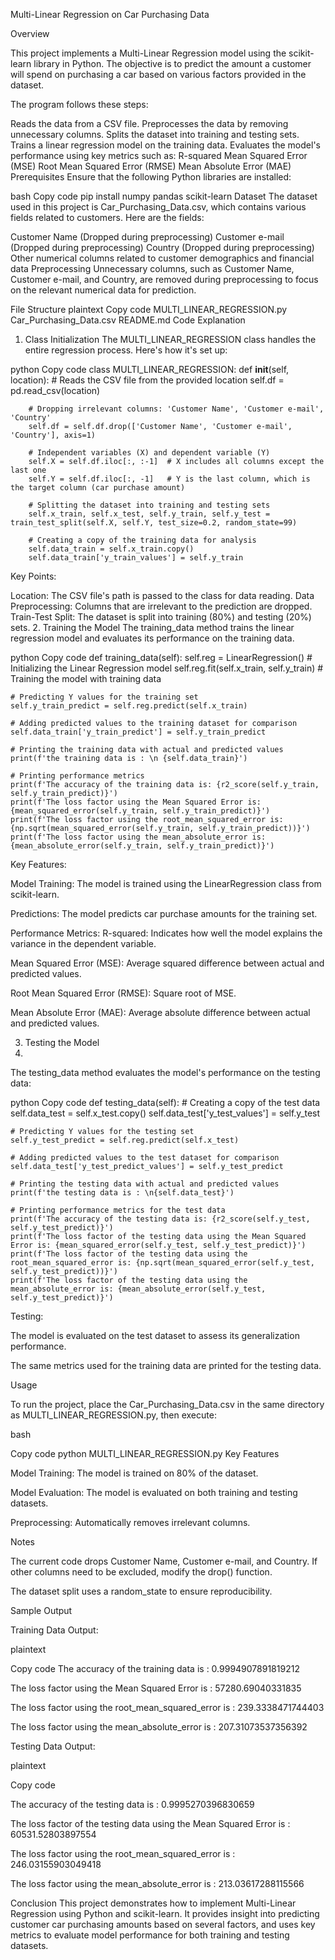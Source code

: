 Multi-Linear Regression on Car Purchasing Data

Overview

This project implements a Multi-Linear Regression model using the scikit-learn library in Python. The objective is to predict the amount a customer will spend on purchasing a car based on various factors provided in the dataset.

The program follows these steps:

Reads the data from a CSV file.
Preprocesses the data by removing unnecessary columns.
Splits the dataset into training and testing sets.
Trains a linear regression model on the training data.
Evaluates the model's performance using key metrics such as:
R-squared
Mean Squared Error (MSE)
Root Mean Squared Error (RMSE)
Mean Absolute Error (MAE)
Prerequisites
Ensure that the following Python libraries are installed:

bash
Copy code
pip install numpy pandas scikit-learn
Dataset
The dataset used in this project is Car_Purchasing_Data.csv, which contains various fields related to customers. Here are the fields:

Customer Name (Dropped during preprocessing)
Customer e-mail (Dropped during preprocessing)
Country (Dropped during preprocessing)
Other numerical columns related to customer demographics and financial data
Preprocessing
Unnecessary columns, such as Customer Name, Customer e-mail, and Country, are removed during preprocessing to focus on the relevant numerical data for prediction.

File Structure
plaintext
Copy code
MULTI_LINEAR_REGRESSION.py
Car_Purchasing_Data.csv
README.md
Code Explanation
1. Class Initialization
The MULTI_LINEAR_REGRESSION class handles the entire regression process. Here's how it's set up:

python
Copy code
class MULTI_LINEAR_REGRESSION:
    def __init__(self, location):
        # Reads the CSV file from the provided location
        self.df = pd.read_csv(location)

        # Dropping irrelevant columns: 'Customer Name', 'Customer e-mail', 'Country'
        self.df = self.df.drop(['Customer Name', 'Customer e-mail', 'Country'], axis=1)

        # Independent variables (X) and dependent variable (Y)
        self.X = self.df.iloc[:, :-1]  # X includes all columns except the last one
        self.Y = self.df.iloc[:, -1]   # Y is the last column, which is the target column (car purchase amount)

        # Splitting the dataset into training and testing sets
        self.x_train, self.x_test, self.y_train, self.y_test = train_test_split(self.X, self.Y, test_size=0.2, random_state=99)

        # Creating a copy of the training data for analysis
        self.data_train = self.x_train.copy()
        self.data_train['y_train_values'] = self.y_train
Key Points:

Location: The CSV file's path is passed to the class for data reading.
Data Preprocessing: Columns that are irrelevant to the prediction are dropped.
Train-Test Split: The dataset is split into training (80%) and testing (20%) sets.
2. Training the Model
The training_data method trains the linear regression model and evaluates its performance on the training data.

python
Copy code
def training_data(self):
    self.reg = LinearRegression()  # Initializing the Linear Regression model
    self.reg.fit(self.x_train, self.y_train)  # Training the model with training data

    # Predicting Y values for the training set
    self.y_train_predict = self.reg.predict(self.x_train)

    # Adding predicted values to the training dataset for comparison
    self.data_train['y_train_predict'] = self.y_train_predict

    # Printing the training data with actual and predicted values
    print(f'the training data is : \n {self.data_train}')

    # Printing performance metrics
    print(f'The accuracy of the training data is: {r2_score(self.y_train, self.y_train_predict)}')
    print(f'The loss factor using the Mean Squared Error is: {mean_squared_error(self.y_train, self.y_train_predict)}')
    print(f'The loss factor using the root_mean_squared_error is: {np.sqrt(mean_squared_error(self.y_train, self.y_train_predict))}')
    print(f'The loss factor using the mean_absolute_error is: {mean_absolute_error(self.y_train, self.y_train_predict)}')
Key Features:

Model Training: The model is trained using the LinearRegression class from scikit-learn.

Predictions: The model predicts car purchase amounts for the training set.

Performance Metrics:
R-squared: Indicates how well the model explains the variance in the dependent variable.

Mean Squared Error (MSE): Average squared difference between actual and predicted values.

Root Mean Squared Error (RMSE): Square root of MSE.

Mean Absolute Error (MAE): Average absolute difference between actual and predicted values.

3. Testing the Model
4. 
The testing_data method evaluates the model's performance on the testing data:

python
Copy code
def testing_data(self):
    # Creating a copy of the test data
    self.data_test = self.x_test.copy()
    self.data_test['y_test_values'] = self.y_test

    # Predicting Y values for the testing set
    self.y_test_predict = self.reg.predict(self.x_test)

    # Adding predicted values to the test dataset for comparison
    self.data_test['y_test_predict_values'] = self.y_test_predict

    # Printing the testing data with actual and predicted values
    print(f'the testing data is : \n{self.data_test}')

    # Printing performance metrics for the test data
    print(f'The accuracy of the testing data is: {r2_score(self.y_test, self.y_test_predict)}')
    print(f'The loss factor of the testing data using the Mean Squared Error is: {mean_squared_error(self.y_test, self.y_test_predict)}')
    print(f'The loss factor of the testing data using the root_mean_squared_error is: {np.sqrt(mean_squared_error(self.y_test, self.y_test_predict))}')
    print(f'The loss factor of the testing data using the mean_absolute_error is: {mean_absolute_error(self.y_test, self.y_test_predict)}')
Testing:

The model is evaluated on the test dataset to assess its generalization performance.

The same metrics used for the training data are printed for the testing data.

Usage

To run the project, place the Car_Purchasing_Data.csv in the same directory as MULTI_LINEAR_REGRESSION.py, then execute:

bash

Copy code
python MULTI_LINEAR_REGRESSION.py
Key Features

Model Training: The model is trained on 80% of the dataset.

Model Evaluation: The model is evaluated on both training and testing datasets.

Preprocessing: Automatically removes irrelevant columns.

Notes

The current code drops Customer Name, Customer e-mail, and Country. If other columns need to be excluded, modify the drop() function.

The dataset split uses a random_state to ensure reproducibility.

Sample Output

Training Data Output:

plaintext

Copy code
The accuracy of the training data is : 0.9994907891819212

The loss factor using the Mean Squared Error is : 57280.69040331835

The loss factor using the root_mean_squared_error is : 239.3338471744403

The loss factor using the mean_absolute_error is : 207.31073537356392

Testing Data Output:

plaintext

Copy code

The accuracy of the testing data is : 0.9995270396830659

The loss factor of the testing data using the Mean Squared Error is : 60531.52803897554

The loss factor using the root_mean_squared_error is : 246.03155903049418

The loss factor using the mean_absolute_error is : 213.03617288115566

Conclusion
This project demonstrates how to implement Multi-Linear Regression using Python and scikit-learn. It provides insight into predicting customer car purchasing amounts based on several factors, and uses key metrics to evaluate model performance for both training and testing datasets.
